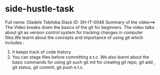 # side-hustle-task
Full name: Oladele Tobiloba
Slack ID: SH-IT-0046
Summary of the video==>
The Video breaks down the basics of the git for beginners. The video talks about git as version control system for tracking changes in computer files.We learnt about 
the concepts and importance of using git which includes :
1. It keeps track of code history 
2. You can stage files before committing 
e.t.c.
We also learnt about the basic commands for using git such git init for creating git repo, git add , git status, git commit, git push e.t.c.
